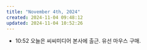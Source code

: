 ```yaml
---
title: "November 4th, 2024"
created: 2024-11-04 09:48:12
updated: 2024-11-04 10:52:26
---
```

  * 10:52 오늘은 씨씨미디어 본사에 출근. 유선 마우스 구매.